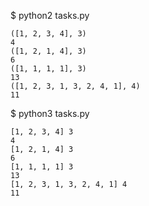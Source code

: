 
$ python2 tasks.py 
```
([1, 2, 3, 4], 3)
4
([1, 2, 1, 4], 3)
6
([1, 1, 1, 1], 3)
13
([1, 2, 3, 1, 3, 2, 4, 1], 4)
11
```

$ python3 tasks.py 
```
[1, 2, 3, 4] 3
4
[1, 2, 1, 4] 3
6
[1, 1, 1, 1] 3
13
[1, 2, 3, 1, 3, 2, 4, 1] 4
11
```
